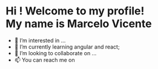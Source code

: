 <h1>
  Hi ! Welcome to my  profile! <br>
  My name is Marcelo Vicente 
</h1>

- 👀 I’m interested in ...
- 🌱 I’m currently learning angular and react;
- 💞️ I’m looking to collaborate on ...
- 📫 You can reach me on 


<link rel="stylesheet" href="https://cdn.jsdelivr.net/gh/devicons/devicon@v2.15.1/devicon.min.css">
<i class="devicon-java-plain-wordmark colored"></i>
          


